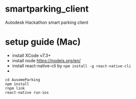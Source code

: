 # smartparking_client
Autodesk Hackathon smart parking client

# setup guide (Mac)
- install XCode v7.3+
- install node https://nodejs.org/en/
- install react-native-cli by `npm install -g react-native-cli`
- 
```
cd AusomeParking
npm install
rnpm link
react-native run-ios
```
